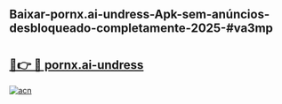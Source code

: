 ## Baixar-pornx.ai-undress-Apk-sem-anúncios-desbloqueado-completamente-2025-#va3mp

# <h2><a href="https://ainizakaria.my?title=pornx.ai-undress&ref=20M">🔗👉 🔴 pornx.ai-undress</a></h2>

[![acn](https://github.com/user-attachments/assets/0f9c940e-d8b0-45ae-aac7-cd30a18b3e1c)](https://ainizakaria.my?title=pornx.ai-undress&ref=20M)

